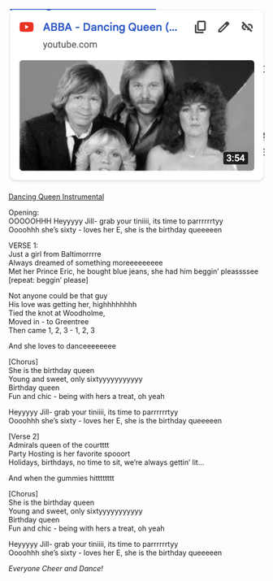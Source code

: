 ![Picture of ABBA](images/dancing-queen.png)

[Dancing Queen Instrumental](https://www.youtube.com/watch?v=nSsRbv7ockI)

Opening:  
OOOOOHHH Heyyyyy Jill- grab your tiniiii, its time to parrrrrrtyy  
Oooohhh she’s sixty \- loves her E, she is the birthday queeeeen

VERSE 1:  
Just a girl from Baltimorrrre   
Always dreamed of something moreeeeeeeee  
Met her Prince Eric, he bought blue jeans, she had him beggin’ pleassssee \[repeat: beggin’ please\]

Not anyone could be that guy   
His love was getting her, highhhhhhhh  
Tied the knot at Woodholme,   
Moved in \- to Greentree   
Then came 1, 2, 3 \- 1, 2, 3

And she loves to danceeeeeeee

\[Chorus\]   
She is the birthday queen   
Young and sweet, only sixtyyyyyyyyyyy  
Birthday queen   
Fun and chic \- being with hers a treat, oh yeah 

Heyyyyy Jill- grab your tiniiii, its time to parrrrrrtyy  
Oooohhh she’s sixty \- loves her E, she is the birthday queeeeen

\[Verse 2\]   
Admirals queen of the courtttt  
Party Hosting is her favorite spooort  
Holidays, birthdays, no time to sit, we’re always gettin’ lit…

And when the gummies hitttttttt

\[Chorus\]   
She is the birthday queen   
Young and sweet, only sixtyyyyyyyyyyy  
Birthday queen   
Fun and chic \- being with hers a treat, oh yeah 

Heyyyyy Jill- grab your tiniiii, its time to parrrrrrtyy  
Oooohhh she’s sixty \- loves her E, she is the birthday queeeeen

*Everyone Cheer and Dance\!*   
